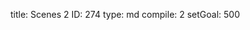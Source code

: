 title:          Scenes 2
ID:             274
type:           md
compile:        2
setGoal:        500


